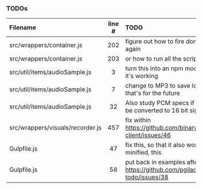### TODOs
| Filename | line # | TODO
|:------|:------:|:------
| src/wrappers/container.js | 202 | figure out how to fire dom's onload event again
| src/wrappers/container.js | 203 | or how to run all the scripts over again
| src/util/items/audioSample.js | 3 | turn this into an npm module, but only when it's working
| src/util/items/audioSample.js | 7 | change to MP3 to save lots of bytes but that's for the future
| src/util/items/audioSample.js | 32 | Also study PCM specs if these really have to be converted to 16 bit signed integers???
| src/wrappers/visuals/recorder.js | 457 | fix within https://github.com/binarykitchen/videomail-client/issues/46
| Gulpfile.js | 47 | fix this, so that it also works when not minified, this
| Gulpfile.js | 58 | put back in examples after https://github.com/pgilad/gulp-todo/issues/38